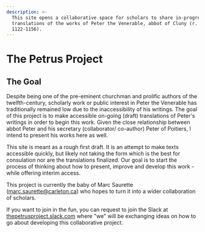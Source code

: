 ```yaml
---
description: >-
  This site opens a collaborative space for scholars to share in-progress
  translations of the works of Peter the Venerable, abbot of Cluny (r.
  1122-1156).
---
```


# The Petrus Project

## The Goal

Despite being one of the pre-eminent churchman and prolific authors of the twelfth-century, scholarly work or public interest in Peter the Venerable has traditionally remained low due to the inaccessibility of his writings. The goal of this project is to make accessible on-going \(draft\) translations of Peter's writings in order to begin this work. Given the close relationship between abbot Peter and his secretary \(collaborator/ co-author\) Peter of Poitiers, I intend to present his works here as well.

This site is meant as a rough first draft. It is an attempt to make texts accessible quickly, but likely not taking the form which is the best for consulation nor are the translations finalized. Our goal is to start the process of thinking about how to present, improve and develop this work - while offering interim access.

This project is currently the baby of Marc Saurette \(marc.saurette@carleton.ca\) who hopes to turn it into a wider collaboration of scholars.

If you want to join in the fun, you can request to join the Slack at [thepetrusproject.slack.com](https://thepetrusproject.slack.com/) where "we" will be exchanging ideas on how to go about developing this collaborative project.

